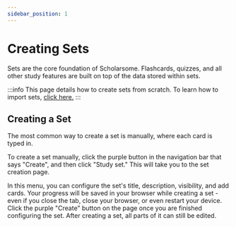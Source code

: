 ```yaml
---
sidebar_position: 1
---
```


# Creating Sets

Sets are the core foundation of Scholarsome. Flashcards, quizzes, and all other study features are built on top of the data stored within sets.

:::info
This page details how to create sets from scratch. To learn how to import sets, [click here.](../importing-sets)
:::

## Creating a Set

The most common way to create a set is manually, where each card is typed in.

To create a set manually, click the purple button in the navigation bar that says "Create", and then click "Study set." This will take you to the set creation page.

In this menu, you can configure the set's title, description, visibility, and add cards. Your progress will be saved in your browser while creating a set - even if you close the tab, close your browser, or even restart your device. Click the purple "Create" button on the page once you are finished configuring the set. After creating a set, all parts of it can still be edited.
